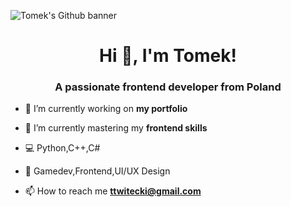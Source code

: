 ![Tomek's Github banner](https://user-images.githubusercontent.com/95850553/146602426-f9885401-257c-49a1-ac37-3c020091fc48.jpg)

<h1 align="center">Hi 👋, I'm Tomek!</h1>
<h3 align="center">A passionate frontend developer from Poland</h3>

- 🔭 I’m currently working on **my portfolio**

- 🌱 I’m currently mastering my **frontend skills**

- 💻 Python,C++,C#

- 📰 Gamedev,Frontend,UI/UX Design

- 📫 How to reach me **ttwitecki@gmail.com**



